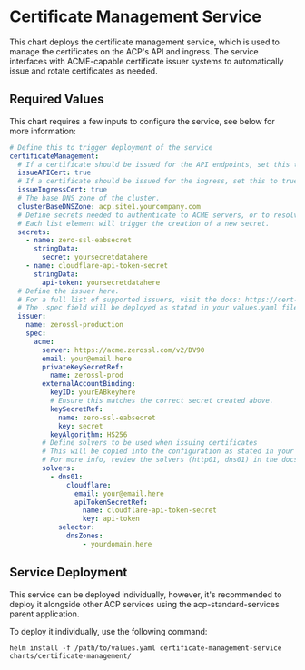 # Certificate Management Service
This chart deploys the certificate management service, which is used to manage the certificates on the ACP's API and ingress. The service interfaces with ACME-capable certificate issuer systems to automatically issue and rotate certificates as needed.

## Required Values
This chart requires a few inputs to configure the service, see below for more information:

```yaml
# Define this to trigger deployment of the service
certificateManagement:
  # If a certificate should be issued for the API endpoints, set this to true.
  issueAPICert: true
  # If a certificate should be issued for the ingress, set this to true.
  issueIngressCert: true
  # The base DNS zone of the cluster.
  clusterBaseDNSZone: acp.site1.yourcompany.com
  # Define secrets needed to authenticate to ACME servers, or to resolvers, as needed.
  # Each list element will trigger the creation of a new secret.
  secrets:
    - name: zero-ssl-eabsecret
      stringData:
        secret: yoursecretdatahere
    - name: cloudflare-api-token-secret
      stringData:
        api-token: yoursecretdatahere
  # Define the issuer here.
  # For a full list of supported issuers, visit the docs: https://cert-manager.io/docs/configuration/issuers/
  # The .spec field will be deployed as stated in your values.yaml file.
  issuer:
    name: zerossl-production
    spec:
      acme:
        server: https://acme.zerossl.com/v2/DV90
        email: your@email.here
        privateKeySecretRef:
          name: zerossl-prod
        externalAccountBinding:
          keyID: yourEABkeyhere
          # Ensure this matches the correct secret created above.
          keySecretRef:
            name: zero-ssl-eabsecret
            key: secret
          keyAlgorithm: HS256
        # Define solvers to be used when issuing certificates
        # This will be copied into the configuration as stated in your values.yaml file
        # For more info, review the solvers (http01, dns01) in the docs: https://cert-manager.io/docs/configuration/acme/
        solvers:
          - dns01:
              cloudflare:
                email: your@email.here
                apiTokenSecretRef:
                  name: cloudflare-api-token-secret
                  key: api-token
            selector:
              dnsZones:
                  - yourdomain.here
```

## Service Deployment
This service can be deployed individually, however, it's recommended to deploy it alongside other ACP services using the acp-standard-services parent application.

To deploy it individually, use the following command:
```
helm install -f /path/to/values.yaml certificate-management-service charts/certificate-management/
```